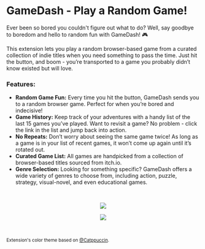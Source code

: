 # GameDash - Play a Random Game!

Ever been so bored you couldn't figure out what to do? Well, say goodbye to boredom and hello to random fun with GameDash! 🎮

This extension lets you play a random browser-based game from a curated collection of indie titles when you need something to pass the time. Just hit the button, and boom - you’re transported to a game you probably didn’t know existed but will love.

### Features:
 - **Random Game Fun:** Every time you hit the button, GameDash sends you to a random browser game. Perfect for when you’re bored and indecisive!
 - **Game History:** Keep track of your adventures with a handy list of the last 15 games you’ve played. Want to revisit a game? No problem - click the link in the list and jump back into action.
 - **No Repeats:** Don’t worry about seeing the same game twice! As long as a game is in your list of recent games, it won’t come up again until it’s rotated out.
 - **Curated Game List:** All games are handpicked from a collection of browser-based titles sourced from itch.io.
 - **Genre Selection:** Looking for something specific? GameDash offers a wide variety of genres to choose from, including action, puzzle, strategy, visual-novel, and even educational games. 

</br>

<p align="center"><a href="https://addons.mozilla.org/en-US/firefox/addon/gamedash/"><img src="https://blog.mozilla.org/addons/files/2015/11/get-the-addon.png" /></a></p>

<p align="center"><a href="https://ko-fi.com/nairdah"><img src="https://ko-fi.com/img/githubbutton_sm.svg" /></a></p>

</br>

<sub>Extension's color theme based on [@Catppuccin](https://github.com/catppuccin).</sub>
